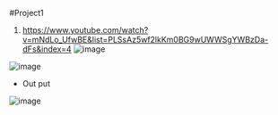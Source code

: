 #Project1
1) https://www.youtube.com/watch?v=mNdLo_UfwBE&list=PLSsAz5wf2lkKm0BG9wUWWSgYWBzDa-dFs&index=4
![image](https://github.com/veerrajukakarla434/2025-Front-End-Technology-Stack-Pilot-Project/assets/40323661/06cb68a9-d8bb-4ca2-b2ad-b05b1d4c7ebe)

![image](https://github.com/veerrajukakarla434/2025-Front-End-Technology-Stack-Pilot-Project/assets/40323661/c85189dc-4167-4136-a784-66dbabc1fddf)

* Out put

![image](https://github.com/veerrajukakarla434/2025-Front-End-Technology-Stack-Pilot-Project/assets/40323661/699bbb27-5c77-46fe-911e-d7c72a53a86c)




